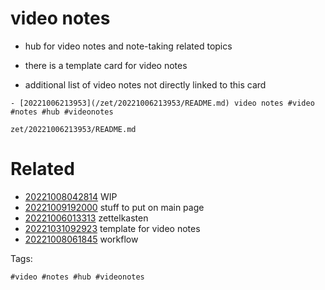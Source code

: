 # video notes

- hub for video notes and note-taking related topics
- there is a template card for video notes

- additional list of video notes not directly linked to this card
```
- [20221006213953](/zet/20221006213953/README.md) video notes #video #notes #hub #videonotes
```

` zet/20221006213953/README.md `

# Related

- [20221008042814](/zet/20221008042814/README.md) WIP
- [20221009192000](/zet/20221009192000/README.md) stuff to put on main page
- [20221006013313](/zet/20221006013313/README.md) zettelkasten
- [20221031092923](/zet/20221031092923/README.md) template for video notes
- [20221008061845](/zet/20221008061845/README.md) workflow

Tags:

    #video #notes #hub #videonotes
